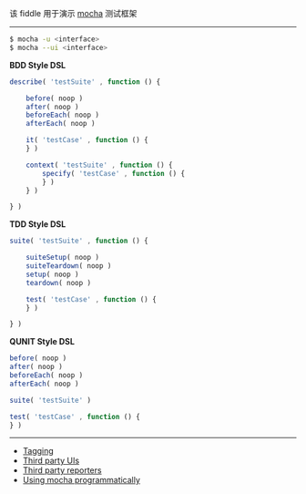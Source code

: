 该 fiddle 用于演示 [mocha](http://mochajs.org/) 测试框架

---

```sh
$ mocha -u <interface>
$ mocha --ui <interface>
```

__BDD Style DSL__

```js
describe( 'testSuite' , function () {

    before( noop )
    after( noop )
    beforeEach( noop )
    afterEach( noop )

    it( 'testCase' , function () {
    } )

    context( 'testSuite' , function () {
        specify( 'testCase' , function () {
        } )
    } )

} )
```

__TDD Style DSL__

```js
suite( 'testSuite' , function () {

    suiteSetup( noop )
    suiteTeardown( noop )
    setup( noop )
    teardown( noop )

    test( 'testCase' , function () {
    } )

} )
```

__QUNIT Style DSL__

```js
before( noop )
after( noop )
beforeEach( noop )
afterEach( noop )

suite( 'testSuite' )

test( 'testCase' , function () {
} )
```

---

- [Tagging](https://github.com/mochajs/mocha/wiki/Tagging)
- [Third party UIs](https://github.com/mochajs/mocha/wiki/Third-party-UIs)
- [Third party reporters](https://github.com/mochajs/mocha/wiki/Third-party-reporters)
- [Using mocha programmatically](https://github.com/mochajs/mocha/wiki/Using-mocha-programmatically)
